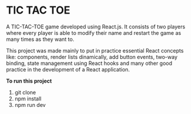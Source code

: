 # TIC TAC TOE

A TIC-TAC-TOE game developed using React.js. It consists of two players where every player is able to modify their name and restart the game as many times as they want to.

This project was made mainly to put in practice essential React concepts like: components, render lists dinamically, add button events, two-way binding, state management using React hooks and many other good practice in the development of a React application.

**To run this project**

1. git clone
2. npm install
3. npm run dev

